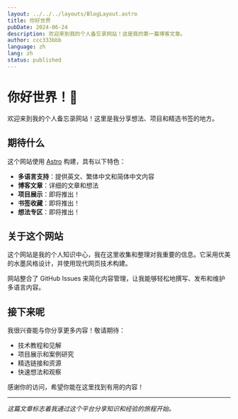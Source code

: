 ```yaml
---
layout: ../../../layouts/BlogLayout.astro
title: 你好世界
pubDate: 2024-06-24
description: 欢迎来到我的个人备忘录网站！这是我的第一篇博客文章。
author: ccc333bbb
language: zh
lang: zh
status: published
---
```


# 你好世界！👋

欢迎来到我的个人备忘录网站！这里是我分享想法、项目和精选书签的地方。

## 期待什么

这个网站使用 [Astro](https://astro.build/) 构建，具有以下特色：

- **多语言支持**：提供英文、繁体中文和简体中文内容
- **博客文章**：详细的文章和想法
- **项目展示**：即将推出！
- **书签收藏**：即将推出！
- **想法专区**：即将推出！

## 关于这个网站

这个网站是我的个人知识中心，我在这里收集和整理对我重要的信息。它采用优美的水墨风格设计，并使用现代网页技术构建。

网站整合了 GitHub Issues 来简化内容管理，让我能够轻松地撰写、发布和维护多语言内容。

## 接下来呢

我很兴奋能与你分享更多内容！敬请期待：

- 技术教程和见解
- 项目展示和案例研究
- 精选链接和资源
- 快速想法和观察

感谢你的访问，希望你能在这里找到有用的内容！

---

*这篇文章标志着我通过这个平台分享知识和经验的旅程开始。*
